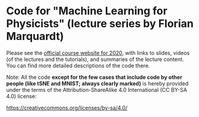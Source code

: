 # Code for "Machine Learning for Physicists" (lecture series by Florian Marquardt)

Please see the [official course website for 2020](https://pad.gwdg.de/s/HJtiTE__U), with links to slides, videos (of the lectures and the tutorials), and summaries of the lecture content. You can find more detailed descriptions of the code there.

Note: All the code **except for the few cases that include code by other people (like tSNE and MNIST; always clearly marked)** is hereby provided under the terms of the Attribution-ShareAlike 4.0 International (CC BY-SA 4.0) license:

https://creativecommons.org/licenses/by-sa/4.0/
